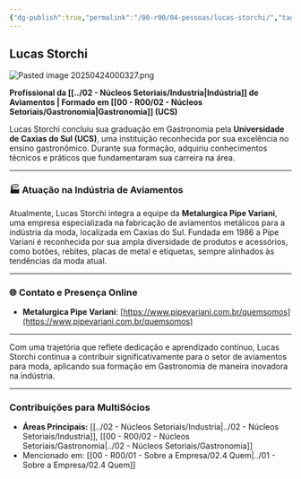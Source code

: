```yaml
---
{"dg-publish":true,"permalink":"/00-r00/04-pessoas/lucas-storchi/","tags":["person","profile","industria","moda","gastronomia"],"noteIcon":""}
---
```


## Lucas Storchi

![Pasted image 20250424000327.png](/img/user/00%20-%20R00/Pasted%20image%2020250424000327.png)

**Profissional da [[../02 - Núcleos Setoriais/Industria\|Indústria]] de Aviamentos | Formado em [[00 - R00/02 - Núcleos Setoriais/Gastronomia\|Gastronomia]] (UCS)**

Lucas Storchi concluiu sua graduação em Gastronomia pela **Universidade de Caxias do Sul (UCS)**, uma instituição reconhecida por sua excelência no ensino gastronômico. Durante sua formação, adquiriu conhecimentos técnicos e práticos que fundamentaram sua carreira na área.

---

### 🏭 Atuação na Indústria de Aviamentos

Atualmente, Lucas Storchi integra a equipe da **Metalurgica Pipe Variani**, uma empresa especializada na fabricação de aviamentos metálicos para a indústria da moda, localizada em Caxias do Sul. Fundada em 1986 a Pipe Variani é reconhecida por sua ampla diversidade de produtos e acessórios, como botões, rebites, placas de metal e etiquetas, sempre alinhados às tendências da moda atual.

---

### 🌐 Contato e Presença Online

*    **Metalurgica Pipe Variani**: [https://www.pipevariani.com.br/quemsomos](https://www.pipevariani.com.br/quemsomos)

---

Com uma trajetória que reflete dedicação e aprendizado contínuo, Lucas Storchi continua a contribuir significativamente para o setor de aviamentos para moda, aplicando sua formação em Gastronomia de maneira inovadora na indústria.

---

### Contribuições para MultiSócios
*   **Áreas Principais:** [[../02 - Núcleos Setoriais/Industria\|../02 - Núcleos Setoriais/Industria]], [[00 - R00/02 - Núcleos Setoriais/Gastronomia\|../02 - Núcleos Setoriais/Gastronomia]]
*   Mencionado em: [[00 - R00/01 - Sobre a Empresa/02.4 Quem\|../01 - Sobre a Empresa/02.4 Quem]]